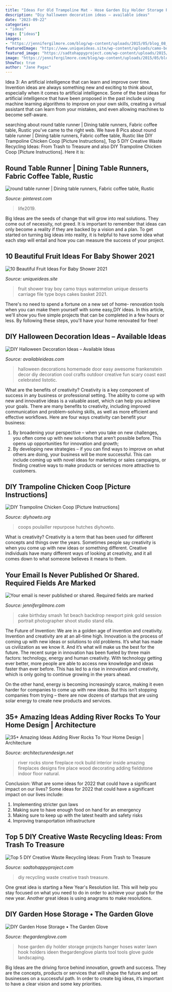 ```yaml
---
title: "Ideas For Old Trampoline Mat - Hose Garden Diy Holder Storage Projects Hanger Hoses Water Lawn Hook Holders Ideen Thegardenglove Plants Tool Tools Glove Guide Landscaping"
description: "Diy halloween decoration ideas – available ideas"
date: "2023-09-22"
categories:
- "ideas"
tags: ["ideas"]
images:
- "https://jennifergilmore.com/blog/wp-content/uploads/2015/05/blog_08_GILMORE_studios_cake_smash_shoot_newport_beach_feminine_cake_stand_beads_mashed_messy_icing_on_fingers_and_face_backdrop_dainty_one_year_old_delicate.jpg"
featuredImage: "https://www.uniqueideas.site/wp-content/uploads/camo-boy-fruit-tray-baby-shower-fruit-pinterest-camo-trays.jpg"
featured_image: "https://sadtohappyproject.com/wp-content/uploads/2015/03/Creative-DIY-handmade-waste-recycling-reuse-upcycle-ideas1.jpg"
image: "https://jennifergilmore.com/blog/wp-content/uploads/2015/05/blog_08_GILMORE_studios_cake_smash_shoot_newport_beach_feminine_cake_stand_beads_mashed_messy_icing_on_fingers_and_face_backdrop_dainty_one_year_old_delicate.jpg"
ShowToc: true
author: "Jane Pagac"
---
```



Idea 3: An artificial intelligence that can learn and improve over time.
Invention ideas are always something new and exciting to think about, especially when it comes to artificial intelligence. Some of the best ideas for artificial intelligence that have been proposed in the past include using machine learning algorithms to improve on your own skills, creating a virtual assistant that can learn from your mistakes, and even allowing machines to become self-aware.

	

		
searching about round table runner | Dining table runners, Fabric coffee table, Rustic you've came to the right web. We have 8 Pics about round table runner | Dining table runners, Fabric coffee table, Rustic like DIY Trampoline Chicken Coop [Picture Instructions], Top 5 DIY Creative Waste Recycling Ideas: From Trash to Treasure and also DIY Trampoline Chicken Coop [Picture Instructions]. Here it is:
		
    
## Round Table Runner | Dining Table Runners, Fabric Coffee Table, Rustic

<img loading=lazy src="https://i.pinimg.com/736x/a4/ed/af/a4edafa4ab6cea067f255fffe26d4f3f.jpg" onerror="this.onerror=null;this.src='https://tse4.mm.bing.net/th?id=OIP.qz_wFixxv_hdCQfp-6mPXAAAAA&amp;pid=15.1';" alt="round table runner | Dining table runners, Fabric coffee table, Rustic">

_Source: pinterest.com_

>life2019. 

	

Big Ideas are the seeds of change that will grow into real solutions. They come out of necessity, not greed. It is important to remember that ideas can only become a reality if they are backed by a vision and a plan. To get started on turning big ideas into reality, it is helpful to have some idea what each step will entail and how you can measure the success of your project.

    
## 10 Beautiful Fruit Ideas For Baby Shower 2021

<img loading=lazy src="https://www.uniqueideas.site/wp-content/uploads/camo-boy-fruit-tray-baby-shower-fruit-pinterest-camo-trays.jpg" onerror="this.onerror=null;this.src='https://tse1.mm.bing.net/th?id=OIP.py7UKsoGry1FJrbMyzEY8AHaJ4&amp;pid=15.1';" alt="10 Beautiful Fruit Ideas For Baby Shower 2021">

_Source: uniqueideas.site_

>fruit shower tray boy camo trays watermelon unique desserts carriage file type boys cakes basket 2021. 

	

There's no need to spend a fortune on a new set of home- renovation tools when you can make them yourself with some easy,DIY ideas. In this article, we'll show you five simple projects that can be completed in a few hours or less. By following these steps, you'll have your home renovated for free!

    
## DIY Halloween Decoration Ideas – Available Ideas

<img loading=lazy src="http://availableideas.com/wp-content/uploads/2015/08/Frankenstein-Door.jpg" onerror="this.onerror=null;this.src='https://tse2.mm.bing.net/th?id=OIP.tb_V5FaxQGKl-AL-22O9DAHaKo&amp;pid=15.1';" alt="DIY Halloween Decoration Ideas – Available Ideas">

_Source: availableideas.com_

>halloween decorations homemade door easy awesome frankenstein decor diy decoration cool crafts outdoor creative fun scary coast east celebrated listotic. 

	

What are the benefits of creativity?
Creativity is a key component of success in any business or professional setting. The ability to come up with new and innovative ideas is a valuable asset, which can help you achieve your goals. There are many benefits to creativity, including improved communication and problem-solving skills, as well as more efficient and effective workflows. Here are four ways creativity can benefit your business: 
1) By broadening your perspective – when you take on new challenges, you often come up with new solutions that aren’t possible before. This opens up opportunities for innovation and growth; 
2) By developing new strategies – if you can find ways to improve on what others are doing, your business will be more successful. This can include coming up with novel ideas for marketing or sales campaigns, or finding creative ways to make products or services more attractive to customers.

    
## DIY Trampoline Chicken Coop [Picture Instructions]

<img loading=lazy src="https://www.diyhowto.org/wp-content/uploads/DIY-Trampoline-Frame-Chicken-Coop-Inspiration-04-DIYHowto.jpg" onerror="this.onerror=null;this.src='https://tse1.mm.bing.net/th?id=OIP.PxmX-zi9KObASMh5-bOlWgHaE7&amp;pid=15.1';" alt="DIY Trampoline Chicken Coop [Picture Instructions]">

_Source: diyhowto.org_

>coops poulailler repurpose hutches diyhowto. 

	

What is creativity?
Creativity is a term that has been used for different concepts and things over the years. Sometimes people say creativity is when you come up with new ideas or something different. Creative individuals have many different ways of looking at creativity, and it all comes down to what someone believes it means to them.

    
## Your Email Is Never Published Or Shared. Required Fields Are Marked

<img loading=lazy src="https://jennifergilmore.com/blog/wp-content/uploads/2015/05/blog_08_GILMORE_studios_cake_smash_shoot_newport_beach_feminine_cake_stand_beads_mashed_messy_icing_on_fingers_and_face_backdrop_dainty_one_year_old_delicate.jpg" onerror="this.onerror=null;this.src='https://tse2.mm.bing.net/th?id=OIP.nREDUa8pzJofx8z49g5eNgHaFS&amp;pid=15.1';" alt="Your email is never published or shared. Required fields are marked">

_Source: jennifergilmore.com_

>cake birthday smash 1st beach backdrop newport pink gold session portrait photographer shoot studio stand ella. 

	

The Future of Invention: We are in a golden age of invention and creativity.
Invention and creativity are at an all-time high. Innovation is the process of coming up with new ideas or solutions to old problems. It’s what has made us civilization as we know it. And it’s what will make us the best for the future.
The recent surge in innovation has been fueled by three main factors: technology, energy and human creativity. With technology getting ever better, more people are able to access new knowledge and ideas faster than ever before. This has led to a rise in innovation and creativity, which is only going to continue growing in the years ahead.

On the other hand, energy is becoming increasingly scarce, making it even harder for companies to come up with new ideas. But this isn’t stopping companies from trying – there are now dozens of startups that are using solar energy to create new products and services.

    
## 35+ Amazing Ideas Adding River Rocks To Your Home Design | Architecture

<img loading=lazy src="http://cdn.architecturendesign.net/wp-content/uploads/2015/06/AD-Add-River-Rocks-To-Home-30.jpg" onerror="this.onerror=null;this.src='https://tse4.mm.bing.net/th?id=OIP.pLuKwivftG_mIP4sa6nEaAHaGh&amp;pid=15.1';" alt="35+ Amazing Ideas Adding River Rocks To Your Home Design | Architecture">

_Source: architecturendesign.net_

>river rocks stone fireplace rock build interior inside amazing fireplaces designs fire place wood decorating adding fieldstone indoor floor natural. 

	

Conclusion: What are some ideas for 2022 that could have a significant impact on our lives?
Some ideas for 2022 that could have a significant impact on our lives include: 
1. Implementing stricter gun laws 
2. Making sure to have enough food on hand for an emergency 
3. Making sure to keep up with the latest health and safety risks 
4. Improving transportation infrastructure 

    
## Top 5 DIY Creative Waste Recycling Ideas: From Trash To Treasure

<img loading=lazy src="https://sadtohappyproject.com/wp-content/uploads/2015/03/Creative-DIY-handmade-waste-recycling-reuse-upcycle-ideas1.jpg" onerror="this.onerror=null;this.src='https://tse1.mm.bing.net/th?id=OIP.ljUR3PjApylgYWPLY4PbpAHaLX&amp;pid=15.1';" alt="Top 5 DIY Creative Waste Recycling Ideas: From Trash to Treasure">

_Source: sadtohappyproject.com_

>diy recycling waste creative trash treasure. 

	

One great idea is starting a New Year's Resolution list. This will help you stay focused on what you need to do in order to achieve your goals for the new year. Another great ideas is using anagrams to make resolutions.

    
## DIY Garden Hose Storage • The Garden Glove

<img loading=lazy src="https://www.thegardenglove.com/wp-content/uploads/2014/01/hose-holder-2.jpg" onerror="this.onerror=null;this.src='https://tse4.mm.bing.net/th?id=OIP.7J32bhMlUw9KsXuM3lH_CAHaLI&amp;pid=15.1';" alt="DIY Garden Hose Storage • The Garden Glove">

_Source: thegardenglove.com_

>hose garden diy holder storage projects hanger hoses water lawn hook holders ideen thegardenglove plants tool tools glove guide landscaping. 

	

Big Ideas are the driving force behind innovation, growth and success. They are the concepts, products or services that will shape the future and set businesses on a successful path. In order to create big ideas, it’s important to have a clear vision and some key priorities.

